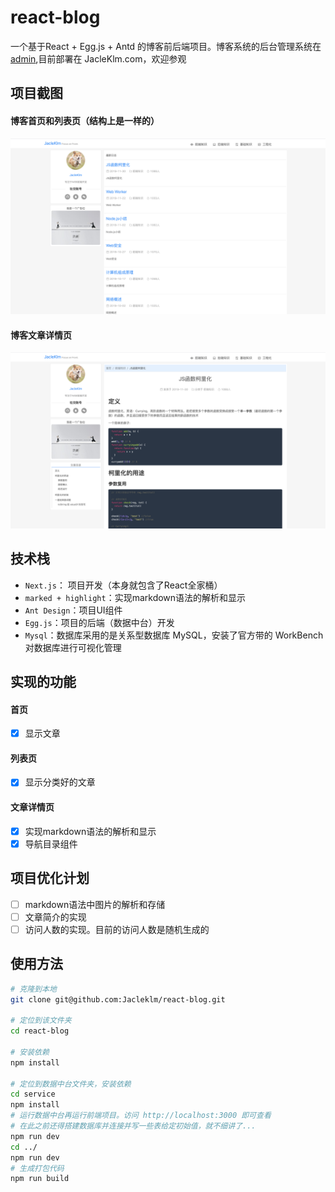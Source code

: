 # react-blog
一个基于React + Egg.js + Antd 的博客前后端项目。博客系统的后台管理系统在[admin](https://github.com/Jacleklm/admin),目前部署在 JacleKlm.com，欢迎参观

## 项目截图
#### 博客首页和列表页（结构上是一样的）
![博客首页和列表页](./public/前台首页.png)
#### 博客文章详情页
![博客文章详情页](./public/前台详情页.png)

## 技术栈
* `Next.js`： 项目开发（本身就包含了React全家桶）
* `marked + highlight`：实现markdown语法的解析和显示
* `Ant Design`：项目UI组件
* `Egg.js`：项目的后端（数据中台）开发
* `Mysql`：数据库采用的是关系型数据库 MySQL，安装了官方带的 WorkBench 对数据库进行可视化管理

## 实现的功能
#### 首页
- [x] 显示文章
#### 列表页
- [x] 显示分类好的文章
#### 文章详情页
- [x] 实现markdown语法的解析和显示
- [x] 导航目录组件

## 项目优化计划
- [ ] markdown语法中图片的解析和存储
- [ ] 文章简介的实现
- [ ] 访问人数的实现。目前的访问人数是随机生成的

## 使用方法

``` bash
# 克隆到本地
git clone git@github.com:Jacleklm/react-blog.git

# 定位到该文件夹
cd react-blog

# 安装依赖
npm install

# 定位到数据中台文件夹，安装依赖
cd service
npm install
# 运行数据中台再运行前端项目。访问 http://localhost:3000 即可查看
# 在此之前还得搭建数据库并连接并写一些表给定初始值，就不细讲了...
npm run dev
cd ../
npm run dev
# 生成打包代码
npm run build
```
